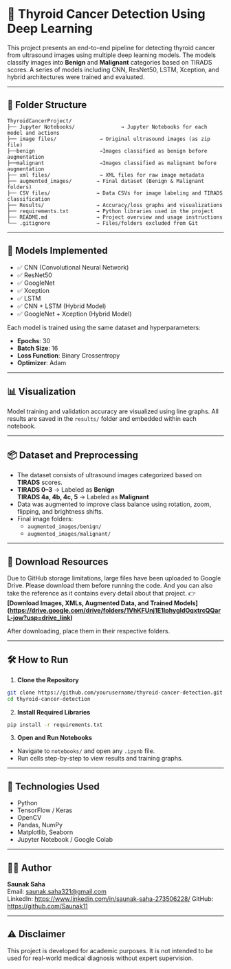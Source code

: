 
# 🧠 Thyroid Cancer Detection Using Deep Learning

This project presents an end-to-end pipeline for detecting thyroid cancer from ultrasound images using multiple deep learning models. The models classify images into **Benign** and **Malignant** categories based on TIRADS scores. A series of models including CNN, ResNet50, LSTM, Xception, and hybrid architectures were trained and evaluated.

---

## 📁 Folder Structure

```
ThyroidCancerProject/
├── Jupyter Notebooks/               → Jupyter Notebooks for each model and actions
├── image files/              → Original ultrasound images (as zip file)
├──benign                     →Images classified as benign before augmentation
├──malignant                  →Images classified as malignant before augmentation
├── xml files/                → XML files for raw image metadata
├── augmented_images/        → Final dataset (Benign & Malignant folders)
├── CSV files/               → Data CSVs for image labeling and TIRADS classification
├── Results/                 → Accuracy/loss graphs and visualizations
├── requirements.txt         → Python libraries used in the project
├── README.md                → Project overview and usage instructions
└── .gitignore               → Files/folders excluded from Git
```

---

## 🧪 Models Implemented

- ✅ CNN (Convolutional Neural Network)
- ✅ ResNet50
- ✅ GoogleNet
- ✅ Xception
- ✅ LSTM
- ✅ CNN + LSTM (Hybrid Model)
- ✅ GoogleNet + Xception (Hybrid Model)

Each model is trained using the same dataset and hyperparameters:
- **Epochs**: 30  
- **Batch Size**: 16  
- **Loss Function**: Binary Crossentropy  
- **Optimizer**: Adam

---

## 📊 Visualization

Model training and validation accuracy are visualized using line graphs. All results are saved in the `results/` folder and embedded within each notebook.

---

## 📦 Dataset and Preprocessing

- The dataset consists of ultrasound images categorized based on **TIRADS** scores.
- **TIRADS 0–3** → Labeled as **Benign**  
  **TIRADS 4a, 4b, 4c, 5** → Labeled as **Malignant**
- Data was augmented to improve class balance using rotation, zoom, flipping, and brightness shifts.
- Final image folders:  
  - `augmented_images/benign/`  
  - `augmented_images/malignant/`

---

## 🔗 Download Resources

Due to GitHub storage limitations, large files have been uploaded to Google Drive. Please download them before running the code.
And you can also take the reference as it contains every detail about that project.
👉 **[Download Images, XMLs, Augmented Data, and Trained Models]
(https://drive.google.com/drive/folders/1VhKFUnj1E1lphygldOqxtrcQQarL-jow?usp=drive_link)**  


After downloading, place them in their respective folders.

---

## 🛠 How to Run

1. **Clone the Repository**
```bash
git clone https://github.com/yourusername/thyroid-cancer-detection.git
cd thyroid-cancer-detection
```

2. **Install Required Libraries**
```bash
pip install -r requirements.txt
```

3. **Open and Run Notebooks**
- Navigate to `notebooks/` and open any `.ipynb` file.
- Run cells step-by-step to view results and training graphs.

---

## 🧠 Technologies Used

- Python
- TensorFlow / Keras
- OpenCV
- Pandas, NumPy
- Matplotlib, Seaborn
- Jupyter Notebook / Google Colab

---

## 🙋‍♀️ Author

**Saunak Saha**  
Email: saunak.saha321@gmail.com  
LinkedIn: https://www.linkedin.com/in/saunak-saha-273506228/ 
GitHub: https://github.com/Saunak11

---

## ⚠️ Disclaimer

This project is developed for academic purposes. It is not intended to be used for real-world medical diagnosis without expert supervision.
